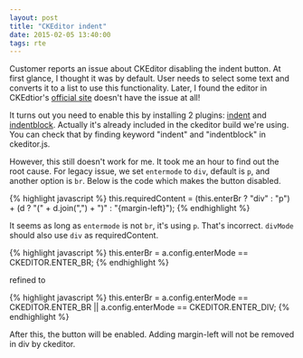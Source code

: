 ```yaml
---
layout: post
title: "CKEditor indent"
date: 2015-02-05 13:40:00
tags: rte
---
```


Customer reports an issue about CKEditor disabling the indent button. At first glance, I thought it was by default. User needs to select some text and converts it to a list to use this functionality. Later, I found the editor in CKEdtior's [official site](http://ckeditor.com) doesn't have the issue at all!

It turns out you need to enable this by installing 2 plugins: [indent](http://ckeditor.com/addon/indent) and [indentblock](http://ckeditor.com/addon/indentblock). Actually it's already included in the ckeditor build we're using. You can check that by finding keyword "indent" and "indentblock" in ckeditor.js. 

However, this still doesn't work for me. It took me an hour to find out the root cause. For legacy issue, we set `entermode` to `div`, default is `p`, and another option is `br`. Below is the code which makes the button disabled.

{% highlight javascript %}
this.requiredContent = (this.enterBr ? "div" : "p") + (d ? "(" + d.join(",") + ")" : "{margin-left}");
{% endhighlight %}

It seems as long as `entermode` is not `br`, it's using `p`. That's incorrect. `divMode` should also use `div` as requiredContent. 


{% highlight javascript %}
this.enterBr = a.config.enterMode == CKEDITOR.ENTER_BR;
{% endhighlight %}

refined to

{% highlight javascript %}
this.enterBr = a.config.enterMode == CKEDITOR.ENTER_BR || a.config.enterMode == CKEDITOR.ENTER_DIV;
{% endhighlight %}

After this, the button will be enabled. Adding margin-left will not be removed in div by ckeditor.
